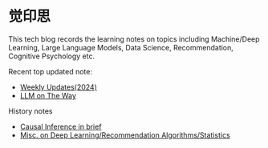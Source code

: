 # 觉印思

This tech blog records the learning notes on topics including Machine/Deep Learning, Large Language Models, Data Science, Recommendation, Cognitive Psychology etc. 

Recent top updated note: 
- [Weekly Updates(2024)](https://github.com/noahwoo/noahwoo.github.io/blob/master/weekly-updates/2024-weekly.md)
- [LLM on The Way](https://github.com/noahwoo/noahwoo.github.io/blob/master/papers/llm/README.md)

History notes
- [Causal Inference in brief](https://github.com/noahwoo/noahwoo.github.io/blob/master/books/data-sci/causal_inference_ug.md)
- [Misc. on Deep Learning/Recommendation Algorithms/Statistics](https://github.com/noahwoo/noahwoo.github.io/blob/master/papers/data-sci/reading-notes-paper.md)
